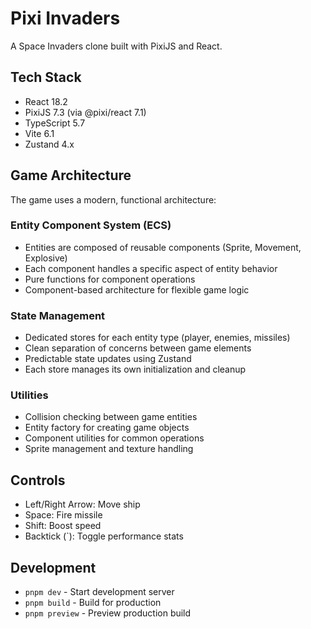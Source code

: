 # Pixi Invaders

A Space Invaders clone built with PixiJS and React.

## Tech Stack

- React 18.2
- PixiJS 7.3 (via @pixi/react 7.1)
- TypeScript 5.7
- Vite 6.1
- Zustand 4.x

## Game Architecture

The game uses a modern, functional architecture:

### Entity Component System (ECS)
- Entities are composed of reusable components (Sprite, Movement, Explosive)
- Each component handles a specific aspect of entity behavior
- Pure functions for component operations
- Component-based architecture for flexible game logic

### State Management
- Dedicated stores for each entity type (player, enemies, missiles)
- Clean separation of concerns between game elements
- Predictable state updates using Zustand
- Each store manages its own initialization and cleanup

### Utilities
- Collision checking between game entities
- Entity factory for creating game objects
- Component utilities for common operations
- Sprite management and texture handling

## Controls

- Left/Right Arrow: Move ship
- Space: Fire missile
- Shift: Boost speed
- Backtick (`): Toggle performance stats

## Development

- `pnpm dev` - Start development server
- `pnpm build` - Build for production
- `pnpm preview` - Preview production build